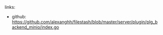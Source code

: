 
links:
- github: https://github.com/alexanghh/filestash/blob/master/server/plugin/plg_backend_minio/index.go
